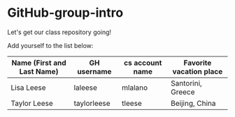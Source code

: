 # GitHub-group-intro
Let's get our class repository going!

Add yourself to the list below:

| Name (First and Last Name) | GH username | cs account name | Favorite vacation place |
| --- | --- | --- | --- |
| Lisa Leese | laleese | mlalano | Santorini, Greece |
| Taylor Leese | taylorleese | tleese | Beijing, China | 
